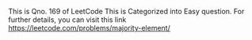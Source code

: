 This is Qno. 169 of LeetCode
This is Categorized into Easy question.
For further details, you can visit this link https://leetcode.com/problems/majority-element/